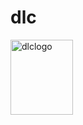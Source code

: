 # dlc

<html>
<body>
<a href="http://elearning.datec.net.pg/moodle"><img src="http://elearning.datec.net.pg/" width="100" height="120" title="logo" alt="dlclogo"></a>
</body>
</html>

